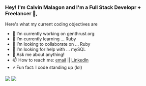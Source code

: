 ### Hey! I'm Calvin Malagon and I'm a Full Stack Developr + Freelancer 👋,
Here's what my current coding objectives are 

- 🔭 I’m currently working on genthrust.org
- 🌱 I’m currently learning ... Ruby
- 👯 I’m looking to collaborate on ... Ruby
- 🤔 I’m looking for help with ... mySQL
- 💬 Ask me about anything!
- 📫 How to reach me: [email](calvin.m9233@gmail.com) || [LinkedIn](https://www.linkedin.com/in/calmalagon/)
- ⚡ Fun fact: I code standing up (lol)

<img src="https://github-readme-stats.vercel.app/api?username=cal9233&&show_icons=true&title_color=ffffff&icon_color=bb2acf&text_color=daf7dc&bg_color=151515" />
<img src="[![Top Langs](https://github-readme-stats.vercel.app/api/top-langs/?username=anuraghazra&layout=compact)](https://github.com/anuraghazra/github-readme-stats)" />
